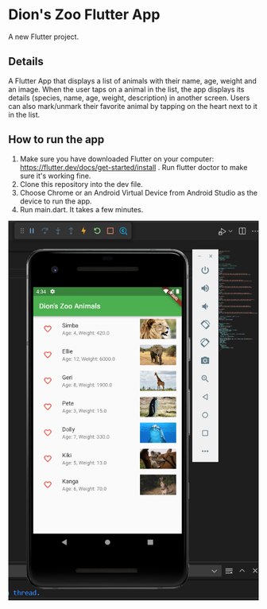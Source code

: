 # Dion's Zoo Flutter App

A new Flutter project.

## Details

A Flutter App that  displays a list of animals with their name, age, weight and an image. When the user taps on a animal in the list, the app displays its details (species, name, age, weight, description) in another screen. Users can also mark/unmark their favorite animal by tapping on the heart next to it in the list.

## How to run the app

1. Make sure you have downloaded Flutter on your computer: https://flutter.dev/docs/get-started/install . Run flutter doctor to make sure it's working fine.
2. Clone this repository into the dev file. 
3. Choose Chrome or an Android Virtual Device from Android Studio as the device to run the app.
4. Run main.dart. It takes a few minutes.

![zooappphone.png](https://github.com/KonstantinaPsarrou/Zoo-Flutter-App/blob/main/zooappphone.png)
